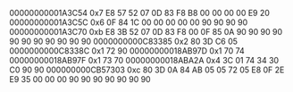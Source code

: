 00000000001A3C54	0x7	E8 57 52 07 0D 83 F8 	B8 00 00 00 00 E9 20 
00000000001A3C5C	0x6	0F 84 1C 00 00 00 	00 00 90 90 90 90 
00000000001A3C70	0xb	E8 3B 52 07 0D 83 F8 00 0F 85 0A 	90 90 90 90 90 90 90 90 90 90 90 
0000000000C83385	0x2	80 3D 	C6 05 
0000000000C8338C	0x1	72 	90 
00000000018AB97D	0x1	70 	74 
00000000018AB97F	0x1	73 	70 
00000000018ABA2A	0x4	3C 01 74 34 	30 C0 90 90 
000000000CB57303	0xc	80 3D 0A 84 AB 05 05 72 05 E8 0F 2E 	E9 35 00 00 00 90 90 90 90 90 90 90 